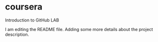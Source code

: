 # coursera
Introduction to GitHub LAB 

I am editing the README file. Adding some more details about the project description.

